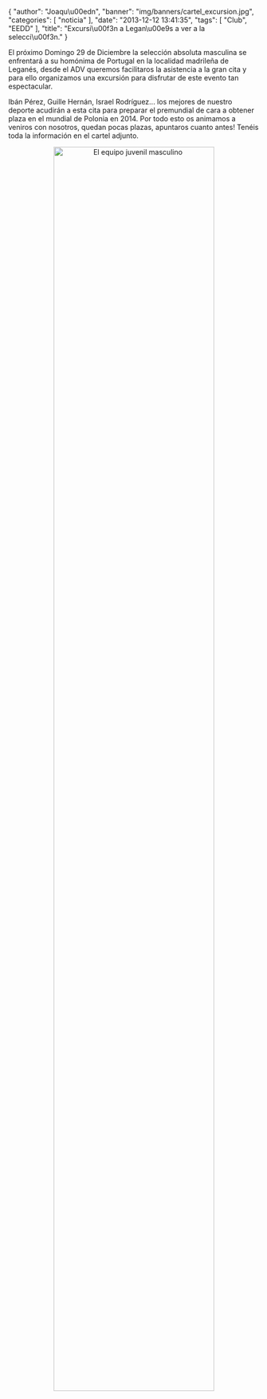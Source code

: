 {
  "author": "Joaqu\u00edn", 
  "banner": "img/banners/cartel_excursion.jpg", 
  "categories": [
    "noticia"
  ], 
  "date": "2013-12-12 13:41:35", 
  "tags": [
    "Club", 
    "EEDD"
  ], 
  "title": "Excursi\u00f3n a Legan\u00e9s a ver a la selecci\u00f3n."
}

El próximo Domingo 29 de Diciembre la selección absoluta masculina se enfrentará a su homónima de Portugal en la localidad madrileña de Leganés, desde el ADV queremos facilitaros la asistencia a la gran cita y para ello organizamos una excursión para disfrutar de este evento tan espectacular.

Ibán Pérez, Guille Hernán, Israel Rodríguez... los mejores de nuestro deporte acudirán a esta cita para preparar el premundial de cara a obtener plaza en el mundial de Polonia en 2014. Por todo esto os animamos a veniros con nosotros, quedan pocas plazas, apuntaros cuanto antes! Tenéis toda la información en el cartel adjunto.

<center>
<a target="_new" href="http://www.advmiguelturra.org/drupal/sites/default/files/cartel%20excursion.jpg"> 
<img alt="El equipo juvenil masculino" width="80%" align="center" src="http://www.advmiguelturra.org/drupal/sites/default/files/cartel%20excursion.jpg"/> </a>
</center>

